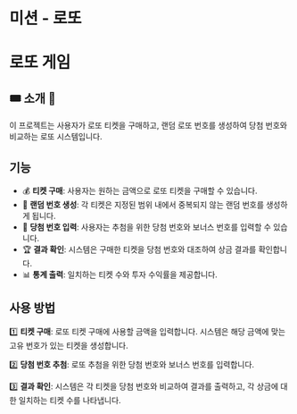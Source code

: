 # 미션 - 로또

# 로또 게임 

##  🎟️ 소개 🥳
이 프로젝트는 사용자가 로또 티켓을 구매하고, 랜덤 로또 번호를 생성하여 당첨 번호와 비교하는 로또 시스템입니다.

## 기능

- 💰 **티켓 구매**: 사용자는 원하는 금액으로 로또 티켓을 구매할 수 있습니다.
- 🔢 **랜덤 번호 생성**: 각 티켓은 지정된 범위 내에서 중복되지 않는 랜덤 번호를 생성하게 됩니다.
- 🎲 **당첨 번호 입력**: 사용자는 추첨을 위한 당첨 번호와 보너스 번호를 입력할 수 있습니다.
- 🏆 **결과 확인**: 시스템은 구매한 티켓을 당첨 번호와 대조하여 상금 결과를 확인합니다.
- 📊 **통계 출력**: 일치하는 티켓 수와 투자 수익률을 제공합니다.

## 사용 방법

1️⃣  **티켓 구매**: 로또 티켓 구매에 사용할 금액을 입력합니다. 시스템은 해당 금액에 맞는 고유 번호가 있는 티켓을 생성합니다.

2️⃣  **당첨 번호 추첨**: 로또 추첨을 위한 당첨 번호와 보너스 번호를 입력합니다.

3️⃣  **결과 확인**: 시스템은 각 티켓을 당첨 번호와 비교하여 결과를 출력하고, 각 상금에 대한 일치하는 티켓 수를 나타냅니다.
